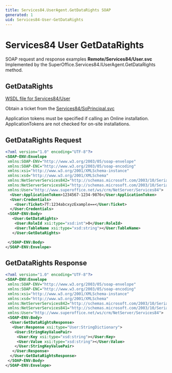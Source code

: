 ```yaml
---
title: Services84.UserAgent.GetDataRights SOAP
generated: 1
uid: Services84-User-GetDataRights
---
```


# Services84 User GetDataRights

SOAP request and response examples **Remote/Services84/User.svc**
Implemented by the <see cref="M:SuperOffice.Services84.IUserAgent.GetDataRights">SuperOffice.Services84.IUserAgent.GetDataRights</see> method.

## GetDataRights

[WSDL file for Services84/User](../Services84-User.md)

Obtain a ticket from the [Services84/SoPrincipal.svc](../SoPrincipal/index.md)

Application tokens must be specified if calling an Online installation. ApplicationTokens are not checked for on-site installations.

## GetDataRights Request

```xml
<?xml version="1.0" encoding="UTF-8"?>
<SOAP-ENV:Envelope
 xmlns:SOAP-ENV="http://www.w3.org/2003/05/soap-envelope"
 xmlns:SOAP-ENC="http://www.w3.org/2003/05/soap-encoding"
 xmlns:xsi="http://www.w3.org/2001/XMLSchema-instance"
 xmlns:xsd="http://www.w3.org/2001/XMLSchema"
 xmlns:NetServerServices842="http://schemas.microsoft.com/2003/10/Serialization/Arrays"
 xmlns:NetServerServices841="http://schemas.microsoft.com/2003/10/Serialization/"
 xmlns:User="http://www.superoffice.net/ws/crm/NetServer/Services84">
  <User:ApplicationToken>1234567-1234-9876</User:ApplicationToken>
  <User:Credentials>
    <User:Ticket>7T:1234abcxyzExample==</User:Ticket>
  </User:Credentials>
 <SOAP-ENV:Body>
   <User:GetDataRights>
    <User:RoleId xsi:type="xsd:int">0</User:RoleId>
    <User:TableName xsi:type="xsd:string"></User:TableName>
   </User:GetDataRights>

 </SOAP-ENV:Body>
</SOAP-ENV:Envelope>

```

## GetDataRights Response

```xml
<?xml version="1.0" encoding="UTF-8"?>
<SOAP-ENV:Envelope
 xmlns:SOAP-ENV="http://www.w3.org/2003/05/soap-envelope"
 xmlns:SOAP-ENC="http://www.w3.org/2003/05/soap-encoding"
 xmlns:xsi="http://www.w3.org/2001/XMLSchema-instance"
 xmlns:xsd="http://www.w3.org/2001/XMLSchema"
 xmlns:NetServerServices842="http://schemas.microsoft.com/2003/10/Serialization/Arrays"
 xmlns:NetServerServices841="http://schemas.microsoft.com/2003/10/Serialization/"
 xmlns:User="http://www.superoffice.net/ws/crm/NetServer/Services84">
 <SOAP-ENV:Body>
  <User:GetDataRightsResponse>
   <User:Response xsi:type="User:StringDictionary">
    <User:StringKeyValuePair>
     <User:Key xsi:type="xsd:string"></User:Key>
     <User:Value xsi:type="xsd:string"></User:Value>
    </User:StringKeyValuePair>
   </User:Response>
  </User:GetDataRightsResponse>
 </SOAP-ENV:Body>
</SOAP-ENV:Envelope>

```
